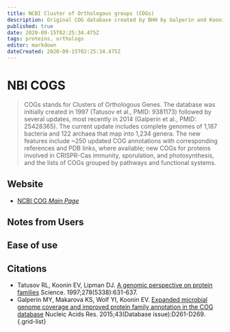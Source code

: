 ```yaml
---
title: NCBI Cluster of Orthologous groups (COGs)
description: Original COG database created by BHH by Galperin and Koonin in 1997 and updated in 2014 and 2020
published: true
date: 2020-09-15T02:25:34.475Z
tags: proteins, orthologs
editor: markdown
dateCreated: 2020-09-15T02:25:34.475Z
---
```


# NBI COGS

> COGs stands for Clusters of Orthologous Genes. The database was initially created in 1997 (Tatusov et al., PMID: 9381173) followed by several updates, most recently in 2014 (Galperin et al., PMID: 25428365). The current update includes complete genomes of 1,187 bacteria and 122 archaea that map into 1,234 genera. The new features include ~250 updated COG annotations with corresponding references and PDB links, where available; new COGs for proteins involved in CRISPR-Cas immunity, sporulation, and photosynthesis, and the lists of COGs grouped by pathways and functional systems.

## Website

- [NCBI COG *Main Page* ](https://www.ncbi.nlm.nih.gov/research/cog)

## Notes from Users 


## Ease of use


## Citations

- Tatusov RL, Koonin EV, Lipman DJ. [A genomic perspective on protein families](https://science.sciencemag.org/content/278/5338/631.long) Science. 1997;278(5338):631-637. 
-	Galperin MY, Makarova KS, Wolf YI, Koonin EV.  [Expanded microbial genome coverage and improved protein family annotation in the COG database](https://academic.oup.com/nar/article/43/D1/D261/2439462) Nucleic Acids Res. 2015;43(Database issue):D261-D269. 
{.grid-list}